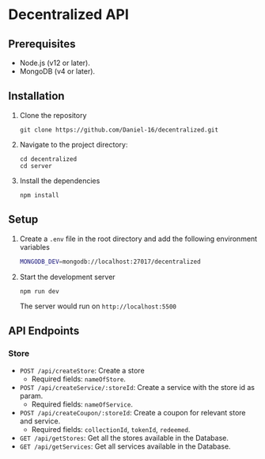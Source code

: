 # Decentralized API

## Prerequisites

- Node.js (v12 or later).
- MongoDB (v4 or later).

## Installation

1. Clone the repository
   ```
   git clone https://github.com/Daniel-16/decentralized.git
   ```
2. Navigate to the project directory:
   ```
   cd decentralized
   cd server
   ```
3. Install the dependencies
   ```
   npm install
   ```

## Setup

1. Create a `.env` file in the root directory and add the following environment variables
   ```bash
   MONGODB_DEV=mongodb://localhost:27017/decentralized
   ```
2. Start the development server
   ```
   npm run dev
   ```
   The server would run on `http://localhost:5500`

## API Endpoints

### Store

- `POST /api/createStore`: Create a store
  - Required fields: `nameOfStore`.
- `POST /api/createService/:storeId`: Create a service with the store id as param.
  - Required fields: `nameOfService`.
- `POST /api/createCoupon/:storeId`: Create a coupon for relevant store and service.
  - Required fields: `collectionId`, `tokenId`, `redeemed`.
- `GET /api/getStores`: Get all the stores available in the Database.
- `GET /api/getServices`: Get all services available in the Database.
